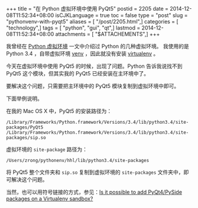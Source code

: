 +++
title = "在 Python 虚拟环境中使用 PyQt5"
postid = 2205
date = 2014-12-08T11:52:34+08:00
isCJKLanguage = true
toc = false
type = "post"
slug = "pythonvenv-with-pyqt5"
aliases = [ "/post/2205.html",]
categories = [ "technology",]
tags = [ "python", "gui", "qt",]
lastmod = 2014-12-08T11:52:34+08:00
attachments = [ "$ATTACHEMENTS",]
+++


我曾经在 [Python 虚拟环境][1] 一文中介绍过 Python 的几种虚拟环境。 我使用的是 Python 3.4 ，自带虚拟环境 [venv][2] ，因此就没有安装 [virtualenv][3] 。

今天在虚拟环境中使用 PyQt5 的时候，出现了问题。Python 告诉我说找不到 PyQt5 这个模块，但其实我的 PyQt5 已经安装在主环境中了。

要解决这个问题，只需要把主环境中的 PyQt5 模块复制到虚拟环境中即可。

下面举例说明。<!--more-->

在我的 Mac OS X 中，PyQt5 的安装路径为：

    /Library/Frameworks/Python.framework/Versions/3.4/lib/python3.4/site-packages/PyQt5
    /Library/Frameworks/Python.framework/Versions/3.4/lib/python3.4/site-packages/sip.so

虚拟环境的 `site-package` 路径为：

    /Users/zrong/pythonenv/hhl/lib/python3.4/site-packages

将 PyQt5 整个文件夹和 `sip.so` 复制到虚拟环境的 `site-packages` 文件夹中，即可解决这个问题。

当然，也可以用符号链接的方式，参见：[Is it possible to add PyQt4/PySide packages on a Virtualenv sandbox?][4]

[1]: https://blog.zengrong.net/post/2167.html
[2]: https://docs.python.org/3/library/venv.html
[3]: http://www.virtualenv.org/
[4]: http://stackoverflow.com/a/9716100/1542345

